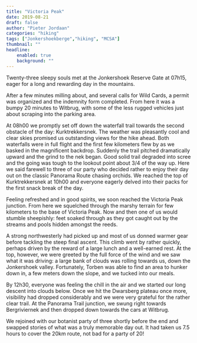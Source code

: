 ```yaml
---
title: "Victoria Peak"
date: 2019-08-21
draft: false
author: "Pieter Jordaan"
categories: "hiking"
tags: ["Jonkershoekberge","hiking", "MCSA"]
thumbnail: ""
headline: 
    enabled: true
    background: ""
---
```


Twenty-three sleepy souls met at the Jonkershoek Reserve Gate at 07h15, eager for a long and rewarding day in the mountains.

<!--more--> 

After a few minutes milling about, and several calls for Wild Cards, a permit was organized and the indemnity form completed. From here it was a bumpy 20 minutes to Witbrug, with some of the less rugged vehicles just about scraping into the parking area.

At 08h00 we promptly set off down the waterfall trail towards the second obstacle of the day: Kurktrekkersnek. The weather was pleasantly cool and clear skies promised us outstanding views for the hike ahead. Both waterfalls were in full flight and the first few kilometers flew by as we basked in the magnificent backdrop. Suddenly the trail pitched dramatically upward and the grind to the nek began. Good solid trail degraded into scree and the going was tough to the lookout point about 3/4 of the way up. Here we said farewell to three of our party who decided rather to enjoy their day out on the classic Panorama Route chasing orchids. We reached the top of Kurktrekkersnek at 10h00 and everyone eagerly delved into their packs for the first snack break of the day.

Feeling refreshed and in good spirits, we soon reached the Victoria Peak junction. From here we squelched through the marshy terrain for few kilometers to the base of Victoria Peak. Now and then one of us would stumble sheepishly: feet soaked through as they got caught out by the streams and pools hidden amongst the reeds.

A strong northwesterly had picked up and most of us donned warmer gear before tackling the steep final ascent. This climb went by rather quickly, perhaps driven by the reward of a large lunch and a well-earned rest. At the top, however, we were greeted by the full force of the wind and we saw what it was driving: a large bank of clouds was rolling towards us, down the Jonkershoek valley. Fortunately, Torben was able to find an area to hunker down in, a few meters down the slope, and we tucked into our meals.

By 12h30, everyone was feeling the chill in the air and we started our long descent into clouds below. Once we hit the Dwarsberg plateau once more, visibility had dropped considerably and we were very grateful for the rather clear trail. At the Panorama Trail junction, we swung right towards Bergriviernek and then dropped down towards the cars at Witbrug.

We rejoined with our botanist party of three shortly before the end and swapped stories of what was a truly memorable day out. It had taken us 7.5 hours to cover the 20km route, not bad for a party of 20!